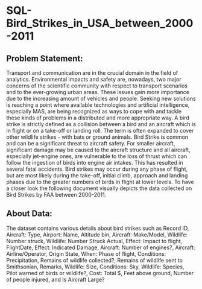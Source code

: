 # SQL-Bird_Strikes_in_USA_between_2000-2011

## Problem Statement:
  Transport and communication are in the crucial domain in the field of analytics.
Environmental impacts and safety are, nowadays, two major concerns of the scientific
community with respect to transport scenarios and to the ever-growing urban areas.
These issues gain more importance due to the increasing amount of vehicles and
people. Seeking new solutions is reaching a point where available technologies and
artificial intelligence, especially MAS, are being recognized as ways to cope with and
tackle these kinds of problems in a distributed and more appropriate way.
A bird strike is strictly defined as a collision between a bird and an aircraft which is in
flight or on a take-off or landing roll. The term is often expanded to cover other wildlife
strikes - with bats or ground animals. Bird Strike is common and can be a significant
threat to aircraft safety. For smaller aircraft, significant damage may be caused to the
aircraft structure and all aircraft, especially jet-engine ones, are vulnerable to the loss
of thrust which can follow the ingestion of birds into engine air intakes. This has
resulted in several fatal accidents.
Bird strikes may occur during any phase of flight, but are most likely during the
take-off, initial climb, approach and landing phases due to the greater numbers of birds
in flight at lower levels. To have a closer look the following document visually depicts
the data collected on Bird Strikes by FAA between 2000-2011.

## About Data: 
  The dataset contains various details about bird strikes such as Record ID, Aircraft: Type, Airport: Name, Altitude bin, Aircraft: Make/Model, Wildlife: Number struck, Wildlife: Number Struck Actual, Effect: Impact to flight, FlightDate, Effect: Indicated Damage, Aircraft: Number of engines?, Aircraft: Airline/Operator, Origin State, When: Phase of flight, Conditions: Precipitation, Remains of wildlife collected?, Remains of wildlife sent to Smithsonian, Remarks, Wildlife: Size, Conditions: Sky, Wildlife: Species, Pilot warned of birds or wildlife?, Cost: Total $, Feet above ground, Number of people injured, and Is Aircraft Large?
